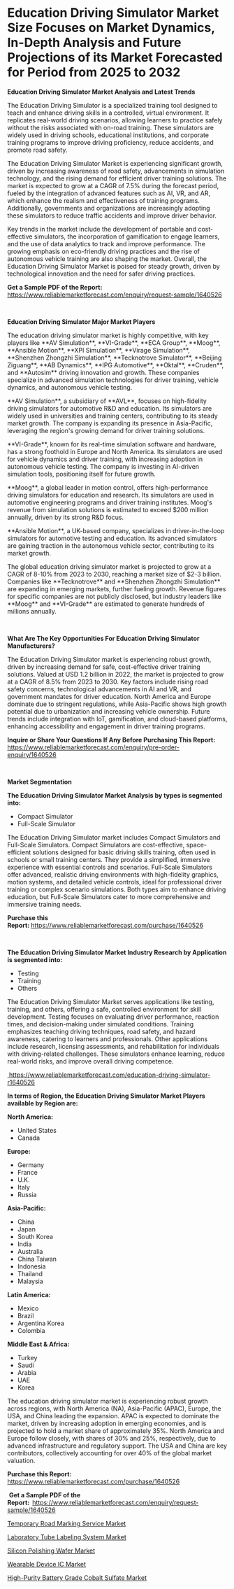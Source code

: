<p><h1>Education Driving Simulator Market Size Focuses on Market Dynamics, In-Depth Analysis and Future Projections of its Market Forecasted for Period from 2025 to 2032</h1></p><p><strong>Education Driving Simulator Market Analysis and Latest Trends</strong></p>
<p><p>The Education Driving Simulator is a specialized training tool designed to teach and enhance driving skills in a controlled, virtual environment. It replicates real-world driving scenarios, allowing learners to practice safely without the risks associated with on-road training. These simulators are widely used in driving schools, educational institutions, and corporate training programs to improve driving proficiency, reduce accidents, and promote road safety.</p><p>The Education Driving Simulator Market is experiencing significant growth, driven by increasing awareness of road safety, advancements in simulation technology, and the rising demand for efficient driver training solutions. The market is expected to grow at a CAGR of 7.5% during the forecast period, fueled by the integration of advanced features such as AI, VR, and AR, which enhance the realism and effectiveness of training programs. Additionally, governments and organizations are increasingly adopting these simulators to reduce traffic accidents and improve driver behavior.</p><p>Key trends in the market include the development of portable and cost-effective simulators, the incorporation of gamification to engage learners, and the use of data analytics to track and improve performance. The growing emphasis on eco-friendly driving practices and the rise of autonomous vehicle training are also shaping the market. Overall, the Education Driving Simulator Market is poised for steady growth, driven by technological innovation and the need for safer driving practices.</p></p>
<p><strong>Get a Sample PDF of the Report:&nbsp;</strong> <a href="https://www.reliablemarketforecast.com/enquiry/request-sample/1640526?utm_campaign=1832&utm_medium=2&utm_source=Github&utm_content=ia&utm_term=23012025&utm_id=education-driving-simulator">https://www.reliablemarketforecast.com/enquiry/request-sample/1640526</a></p>
<p>&nbsp;</p>
<p><strong>Education Driving Simulator Major Market Players</strong></p>
<p><p>The education driving simulator market is highly competitive, with key players like **AV Simulation**, **VI-Grade**, **ECA Group**, **Moog**, **Ansible Motion**, **XPI Simulation**, **Virage Simulation**, **Shenzhen Zhongzhi Simulation**, **Tecknotrove Simulator**, **Beijing Ziguang**, **AB Dynamics**, **IPG Automotive**, **Oktal**, **Cruden**, and **Autosim** driving innovation and growth. These companies specialize in advanced simulation technologies for driver training, vehicle dynamics, and autonomous vehicle testing.</p><p>**AV Simulation**, a subsidiary of **AVL**, focuses on high-fidelity driving simulators for automotive R&D and education. Its simulators are widely used in universities and training centers, contributing to its steady market growth. The company is expanding its presence in Asia-Pacific, leveraging the region's growing demand for driver training solutions.</p><p>**VI-Grade**, known for its real-time simulation software and hardware, has a strong foothold in Europe and North America. Its simulators are used for vehicle dynamics and driver training, with increasing adoption in autonomous vehicle testing. The company is investing in AI-driven simulation tools, positioning itself for future growth.</p><p>**Moog**, a global leader in motion control, offers high-performance driving simulators for education and research. Its simulators are used in automotive engineering programs and driver training institutes. Moog's revenue from simulation solutions is estimated to exceed $200 million annually, driven by its strong R&D focus.</p><p>**Ansible Motion**, a UK-based company, specializes in driver-in-the-loop simulators for automotive testing and education. Its advanced simulators are gaining traction in the autonomous vehicle sector, contributing to its market growth.</p><p>The global education driving simulator market is projected to grow at a CAGR of 8-10% from 2023 to 2030, reaching a market size of $2-3 billion. Companies like **Tecknotrove** and **Shenzhen Zhongzhi Simulation** are expanding in emerging markets, further fueling growth. Revenue figures for specific companies are not publicly disclosed, but industry leaders like **Moog** and **VI-Grade** are estimated to generate hundreds of millions annually.</p></p>
<p>&nbsp;</p>
<p><strong>What Are The Key Opportunities For Education Driving Simulator Manufacturers?</strong></p>
<p><p>The Education Driving Simulator market is experiencing robust growth, driven by increasing demand for safe, cost-effective driver training solutions. Valued at USD 1.2 billion in 2022, the market is projected to grow at a CAGR of 8.5% from 2023 to 2030. Key factors include rising road safety concerns, technological advancements in AI and VR, and government mandates for driver education. North America and Europe dominate due to stringent regulations, while Asia-Pacific shows high growth potential due to urbanization and increasing vehicle ownership. Future trends include integration with IoT, gamification, and cloud-based platforms, enhancing accessibility and engagement in driver training programs.</p></p>
<p><strong>Inquire or Share Your Questions If Any Before Purchasing This Report:</strong> <a href="https://www.reliablemarketforecast.com/enquiry/pre-order-enquiry/1640526?utm_campaign=1832&utm_medium=2&utm_source=Github&utm_content=ia&utm_term=23012025&utm_id=education-driving-simulator">https://www.reliablemarketforecast.com/enquiry/pre-order-enquiry/1640526</a></p>
<p>&nbsp;</p>
<p><strong>Market Segmentation</strong></p>
<p><strong>The Education Driving Simulator Market Analysis by types is segmented into:</strong></p>
<p><ul><li>Compact Simulator</li><li>Full-Scale Simulator</li></ul></p>
<p><p>The Education Driving Simulator market includes Compact Simulators and Full-Scale Simulators. Compact Simulators are cost-effective, space-efficient solutions designed for basic driving skills training, often used in schools or small training centers. They provide a simplified, immersive experience with essential controls and scenarios. Full-Scale Simulators offer advanced, realistic driving environments with high-fidelity graphics, motion systems, and detailed vehicle controls, ideal for professional driver training or complex scenario simulations. Both types aim to enhance driving education, but Full-Scale Simulators cater to more comprehensive and immersive training needs.</p></p>
<p><strong>Purchase this Report:&nbsp;</strong><a href="https://www.reliablemarketforecast.com/purchase/1640526?utm_campaign=1832&utm_medium=2&utm_source=Github&utm_content=ia&utm_term=23012025&utm_id=education-driving-simulator">https://www.reliablemarketforecast.com/purchase/1640526</a></p>
<p>&nbsp;</p>
<p><strong>The Education Driving Simulator Market Industry Research by Application is segmented into:</strong></p>
<p><ul><li>Testing</li><li>Training</li><li>Others</li></ul></p>
<p><p>The Education Driving Simulator Market serves applications like testing, training, and others, offering a safe, controlled environment for skill development. Testing focuses on evaluating driver performance, reaction times, and decision-making under simulated conditions. Training emphasizes teaching driving techniques, road safety, and hazard awareness, catering to learners and professionals. Other applications include research, licensing assessments, and rehabilitation for individuals with driving-related challenges. These simulators enhance learning, reduce real-world risks, and improve overall driving competence.</p></p>
<p><a href="https://www.reliablemarketforecast.com/education-driving-simulator-r1640526?utm_campaign=1832&utm_medium=2&utm_source=Github&utm_content=ia&utm_term=23012025&utm_id=education-driving-simulator">&nbsp;https://www.reliablemarketforecast.com/education-driving-simulator-r1640526</a></p>
<p><strong>In terms of Region, the Education Driving Simulator Market Players available by Region are:</strong></p>
<p>
    <p> <strong> North America: </strong>
        <ul>
            <li>United States</li>
            <li>Canada</li>
        </ul>
        </p> 
    <p> <strong> Europe: </strong>
        <ul>
            <li>Germany</li>
            <li>France</li>
            <li>U.K.</li>
            <li>Italy</li>
            <li>Russia</li>
        </ul>
        </p> 
    <p> <strong> Asia-Pacific: </strong>
        <ul>
            <li>China</li>
            <li>Japan</li>
            <li>South Korea</li>
            <li>India</li>
            <li>Australia</li>
            <li>China Taiwan</li>
            <li>Indonesia</li>
            <li>Thailand</li>
            <li>Malaysia</li>
        </ul>
        </p> 
    <p> <strong> Latin America: </strong>
        <ul>
            <li>Mexico</li>
            <li>Brazil</li>
            <li>Argentina Korea</li>
            <li>Colombia</li>
        </ul>
        </p> 
    <p> <strong> Middle East & Africa: </strong>
        <ul>
            <li>Turkey</li>
            <li>Saudi</li>
            <li>Arabia</li>
            <li>UAE</li>
            <li>Korea</li>
        </ul>
    </p>
    </p>
<p><p>The education driving simulator market is experiencing robust growth across regions, with North America (NA), Asia-Pacific (APAC), Europe, the USA, and China leading the expansion. APAC is expected to dominate the market, driven by increasing adoption in emerging economies, and is projected to hold a market share of approximately 35%. North America and Europe follow closely, with shares of 30% and 25%, respectively, due to advanced infrastructure and regulatory support. The USA and China are key contributors, collectively accounting for over 40% of the global market valuation.</p></p>
<p><strong>Purchase this Report: </strong><a href="https://www.reliablemarketforecast.com/purchase/1640526?utm_campaign=1832&utm_medium=2&utm_source=Github&utm_content=ia&utm_term=23012025&utm_id=education-driving-simulator">https://www.reliablemarketforecast.com/purchase/1640526</a></p>
<p>&nbsp;<strong>Get a Sample PDF of the Report:&nbsp;&nbsp;</strong><a href="https://www.reliablemarketforecast.com/enquiry/request-sample/1640526?utm_campaign=1832&utm_medium=2&utm_source=Github&utm_content=ia&utm_term=23012025&utm_id=education-driving-simulator">https://www.reliablemarketforecast.com/enquiry/request-sample/1640526</a></p>
<p><strong></strong></p>
<p><p><a href="https://www.linkedin.com/pulse/detailed-analysis-temporary-road-marking-service-market-hp4me?utm_campaign=1832&utm_medium=2&utm_source=Github&utm_content=ia&utm_term=23012025&utm_id=education-driving-simulator">Temporary Road Marking Service Market</a></p><p><a href="https://www.linkedin.com/pulse/laboratory-tube-labeling-system-market-2025-2032-analyzing-q55kc?utm_campaign=1832&utm_medium=2&utm_source=Github&utm_content=ia&utm_term=23012025&utm_id=education-driving-simulator">Laboratory Tube Labeling System Market</a></p><p><a href="https://www.linkedin.com/pulse/silicon-polishing-wafer-market-analysis-report-focuses-its-61pwe?utm_campaign=1832&utm_medium=2&utm_source=Github&utm_content=ia&utm_term=23012025&utm_id=education-driving-simulator">Silicon Polishing Wafer Market</a></p><p><a href="https://www.linkedin.com/pulse/market-analysis-wearable-device-ic-markets-10-cagr-forecast-eayxc?utm_campaign=1832&utm_medium=2&utm_source=Github&utm_content=ia&utm_term=23012025&utm_id=education-driving-simulator">Wearable Device IC Market</a></p><p><a href="https://www.linkedin.com/pulse/future-high-purity-battery-grade-cobalt-sulfate-market-growth-uun7e?utm_campaign=1832&utm_medium=2&utm_source=Github&utm_content=ia&utm_term=23012025&utm_id=education-driving-simulator">High-Purity Battery Grade Cobalt Sulfate Market</a></p></p>